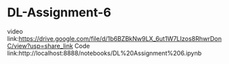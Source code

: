 # DL-Assignment-6
video link:https://drive.google.com/file/d/1b6BZBkNw9LX_6ut1W7LIzos8RhwrDonC/view?usp=share_link
Code link:http://localhost:8888/notebooks/DL%20Assignment%206.ipynb
